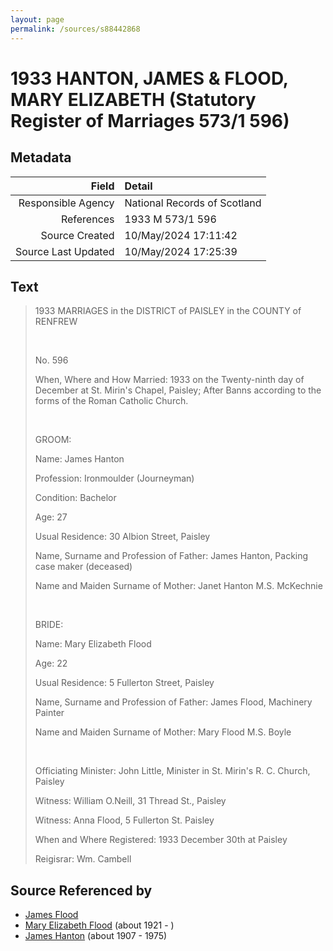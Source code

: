 ```yaml
---
layout: page
permalink: /sources/s88442868
---
```


# 1933 HANTON, JAMES & FLOOD, MARY ELIZABETH (Statutory Register of Marriages 573/1 596)

## Metadata

Field | Detail
---:|:---
Responsible Agency | National Records of Scotland
References | 1933 M 573/1 596
Source Created | 10/May/2024 17:11:42
Source Last Updated | 10/May/2024 17:25:39

## Text

> 1933 MARRIAGES in the DISTRICT of PAISLEY in the COUNTY of RENFREW
>
> <br/>
>
> No. 596
>
> When, Where and How Married: 1933 on the Twenty-ninth day of December at St. Mirin's Chapel, Paisley; After Banns according to the forms of the Roman Catholic Church.
>
> <br/>
>
> GROOM:
>
> Name: James Hanton
>
> Profession: Ironmoulder (Journeyman)
>
> Condition: Bachelor
>
> Age: 27
>
> Usual Residence: 30 Albion Street, Paisley
>
> Name, Surname and Profession of Father: James Hanton, Packing case maker (deceased)
>
> Name and Maiden Surname of Mother: Janet Hanton M.S. McKechnie
>
> <br/>
>
> BRIDE:
>
> Name: Mary Elizabeth Flood
>
> Age: 22
>
> Usual Residence: 5 Fullerton Street, Paisley
>
> Name, Surname and Profession of Father: James Flood, Machinery Painter
>
> Name and Maiden Surname of Mother: Mary Flood M.S. Boyle
>
> <br/>
>
> Officiating Minister: John Little, Minister in St. Mirin's R. C. Church, Paisley
>
> Witness: William O.Neill, 31 Thread St., Paisley
>
> Witness: Anna Flood, 5 Fullerton St. Paisley
>
> When and Where Registered: 1933 December 30th at Paisley
>
> Reigisrar: Wm. Cambell
>

## Source Referenced by

* [James Flood](../people/@27080584@-james-flood-b-d.md)
* [Mary Elizabeth Flood](../people/@28471390@-mary-elizabeth-flood-b1921-d.md) (about 1921 - )
* [James Hanton](../people/@30630538@-james-hanton-b1907-d1975.md) (about 1907 - 1975)
